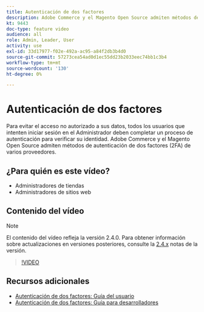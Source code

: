 ```yaml
---
title: Autenticación de dos factores
description: Adobe Commerce y el Magento Open Source admiten métodos de autenticación de dos factores (2FA) de varios proveedores. Descubra cómo las funciones de autenticación de dos factores ayudan a proteger el administrador de su tienda.
kt: 9443
doc-type: feature video
audience: all
role: Admin, Leader, User
activity: use
exl-id: 33d17977-f02e-492a-ac95-a84f2db3b4d0
source-git-commit: 57273cea54ad0d1ec55dd23b2033eec74bb1c3b4
workflow-type: tm+mt
source-wordcount: '130'
ht-degree: 0%

---
```


# Autenticación de dos factores

Para evitar el acceso no autorizado a sus datos, todos los usuarios que intenten iniciar sesión en el Administrador deben completar un proceso de autenticación para verificar su identidad. Adobe Commerce y el Magento Open Source admiten métodos de autenticación de dos factores (2FA) de varios proveedores.

## ¿Para quién es este vídeo?

- Administradores de tiendas
- Administradores de sitios web

## Contenido del vídeo

>[!NOTE]
>
>El contenido del vídeo refleja la versión 2.4.0. Para obtener información sobre actualizaciones en versiones posteriores, consulte la [2.4.x](https://devdocs.magento.com/guides/v2.4/release-notes/bk-release-notes.html) notas de la versión.

>[!VIDEO](https://video.tv.adobe.com/v/339104?quality=12&learn=on)

## Recursos adicionales

- [Autenticación de dos factores: Guía del usuario](https://docs.magento.com/user-guide/stores/security-two-factor-authentication.html)
- [Autenticación de dos factores: Guía para desarrolladores](https://devdocs.magento.com/guides/v2.4/security/two-factor-authentication.html)
